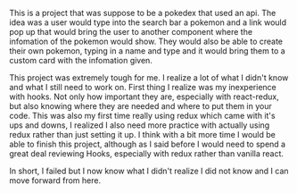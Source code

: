 This is a project that was suppose to be a pokedex that used an api. The idea was a user would type into the search bar a pokemon and a link would pop up that would bring the user to another component where the infomation of the pokemon would show. They would also be able to create their own pokemon, typing in a name and type and it would bring them to a custom card with the infomation given.



This project was extremely tough for me. I realize a lot of what I didn't know and what I still need to work on. First thing I realize was my inexperience with hooks. Not only how important they are, especially with react-redux, but also knowing where they are needed and where to put them in your code. This was also my first time really using redux which came with it's ups and downs, I realized I also need more practice with actually using redux rather than just setting it up. I think with a bit more time I would be able to finish this project, although as I said before I would need to spend a great deal reviewing Hooks, especially with redux rather than vanilla react.

In short, I failed but I now know what I didn't realize I did not know and I can move forward from here.